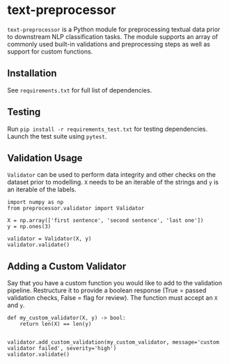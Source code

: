 # text-preprocessor

`text-preprocessor` is a Python module for preprocessing textual data prior to downstream NLP classification tasks. The module supports an array of commonly used built-in validations and preprocessing steps as well as support for custom functions.

## Installation

See `requirements.txt` for full list of dependencies.

## Testing

Run `pip install -r requirements_test.txt` for testing dependencies. Launch the test suite using `pytest`.

## Validation Usage

`Validator` can be used to perform data integrity and other checks on the dataset prior to modelling. `X` needs to be an iterable of the strings and `y` is an iterable of the labels.

```
import numpy as np
from preprocessor.validator import Validator

X = np.array(['first sentence', 'second sentence', 'last one'])
y = np.ones(3)

validator = Validator(X, y)
validator.validate()
```

## Adding a Custom Validator

Say that you have a custom function you would like to add to the validation pipeline. Restructure it to provide a boolean response (True = passed validation checks, False = flag for review). The function must accept an `X` and `y`.

```
def my_custom_validator(X, y) -> bool:
    return len(X) == len(y)


validator.add_custom_validation(my_custom_validator, message='custom validator failed', severity='high')
validator.validate()
```
